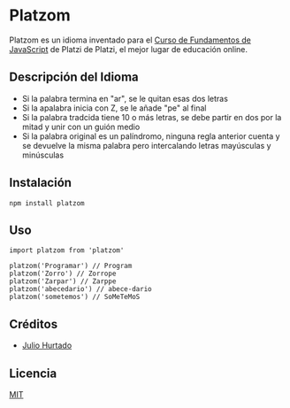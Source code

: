# Platzom

Platzom es un idioma inventado para el [Curso de Fundamentos de JavaScript](https:///platzi.com/js) de Platzi de Platzi, el mejor lugar de educación online.


## Descripción del Idioma

- Si la palabra termina en "ar", se le quitan esas dos letras
- Si la apalabra inicia con Z, se le añade "pe" al final
- Si la palabra tradcida tiene 10 o más letras, se debe partir en dos por la mitad y unir con un guión medio
- Si la palabra original es un palíndromo, ninguna regla anterior cuenta y se devuelve la misma palabra pero intercalando letras mayúsculas y minúsculas


## Instalación

```
npm install platzom
```

## Uso

```
import platzom from 'platzom'

platzom('Programar') // Program
platzom('Zorro') // Zorrope
platzom('Zarpar') // Zarppe
platzom('abecedario') // abece-dario
platzom('sometemos') // SoMeTeMoS
```

## Créditos
- [Julio Hurtado](https://twitter.com/@juliohurtadojer)

## Licencia
[MIT](https://opensource.org/licenses/MIT)